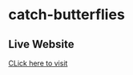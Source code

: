 # catch-butterflies

## Live Website
[CLick here to visit]( https://ahlyab.github.io/catch-butterflies/)
